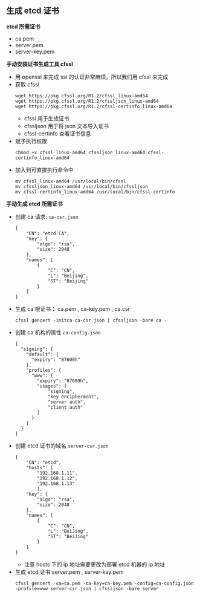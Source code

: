 ## 生成 etcd 证书

__etcd 所需证书__
- ca.pem
- server.pem
- server-key.pem

__手动安装证书生成工具 cfssl__
* 用 openssl 来完成 ssl 的认证非常麻烦，所以我们用 cfssl 来完成
* 获取 cfssl
    ```
    wget https://pkg.cfssl.org/R1.2/cfssl_linux-amd64
    wget https://pkg.cfssl.org/R1.2/cfssljson_linux-amd64
    wget https://pkg.cfssl.org/R1.2/cfssl-certinfo_linux-amd64
    ```
    - cfssl 用于生成证书
    - cfssljson 用于将 json 文本导入证书
    - cfssl-certinfo 查看证书信息
* 赋予执行权限
    ```
    chmod +x cfssl_linux-amd64 cfssljson_linux-amd64 cfssl-certinfo_linux-amd64
    ```
* 加入到可直接执行命令中
    ```
    mv cfssl_linux-amd64 /usr/local/bin/cfssl
    mv cfssljson_linux-amd64 /usr/local/bin/cfssljson
    mv cfssl-certinfo_linux-amd64 /usr/local/bin/cfssl-certinfo
    ```

__手动生成 etcd 所需证书__ 
- 创建 ca 请求: `ca-csr.json`
    ```
    {
        "CN": "etcd CA",
        "key": {
            "algo": "rsa",
            "size": 2048
        },
        "names": [
            {
                "C": "CN",
                "L": "Beijing",
                "ST": "Beijing"
            }
        ]
    }
    ```
- 生成 ca 根证书： ca.pem , ca-key.pem , ca.csr
    ```
    cfssl gencert -initca ca-csr.json | cfssljson -bare ca -
    ```
- 创建 ca 机构的属性 `ca-config.json`
    ```
    {
      "signing": {
        "default": {
          "expiry": "87600h"
        },
        "profiles": {
          "www": {
            "expiry": "87600h",
            "usages": [
                "signing",
                "key encipherment",
                "server auth",
                "client auth"
            ]
          }
        }
      }
    }
    ```
- 创建 etcd 证书的域名 `server-csr.json`
    ```
    {
        "CN": "etcd",
        "hosts": [
            "192.168.1.11",
            "192.168.1.12",
            "192.168.1.13"
            ],
        "key": {
            "algo": "rsa",
            "size": 2048
        },
        "names": [
            {
                "C": "CN",
                "L": "BeiJing",
                "ST": "BeiJing"
            }
        ]
    }
    ```
    - 注意 hosts 下的 ip 地址需要更改为部署 etcd 机器的 ip 地址
- 生成 etcd 证书 server.pem , server-kay.pem
    ```
    cfssl gencert -ca=ca.pem -ca-key=ca-key.pem -config=ca-config.json -profile=www server-csr.json | cfssljson -bare server
    ```
